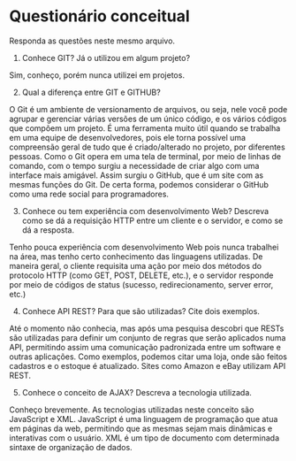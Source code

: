 # Questionário conceitual

Responda as questões neste mesmo arquivo.

1. Conhece GIT? Já o utilizou em algum projeto?

Sim, conheço, porém nunca utilizei em projetos.


2. Qual a diferença entre GIT e GITHUB?

O Git é um ambiente de versionamento de arquivos, ou seja, nele você pode agrupar e gerenciar várias versões de um único código, e os vários códigos que compõem um projeto. É uma ferramenta muito útil quando se trabalha em uma equipe de desenvolvedores, pois ele torna possível uma compreensão geral de tudo que é criado/alterado no projeto, por diferentes pessoas.
Como o Git opera em uma tela de terminal, por meio de linhas de comando, com o tempo surgiu a necessidade de criar algo com uma interface mais amigável. Assim surgiu o GitHub, que é um site com as mesmas funções do Git. De certa forma, podemos considerar o GitHub como uma rede social para programadores.


3. Conhece ou tem experiência com desenvolvimento Web? Descreva como se dá a requisição HTTP entre um cliente e o servidor, e como se dá a resposta.

Tenho pouca experiência com desenvolvimento Web pois nunca trabalhei na área, mas tenho certo conhecimento das linguagens utilizadas.
De maneira geral, o cliente requisita uma ação por meio dos métodos do protocolo HTTP (como GET, POST, DELETE, etc.), e o servidor responde por meio de códigos de status (sucesso, redirecionamento, server error, etc.)


4. Conhece API REST? Para que são utilizadas? Cite dois exemplos.

Até o momento não conhecia, mas após uma pesquisa descobri que RESTs são utilizadas para definir um conjunto de regras que serão aplicados numa API, permitindo assim uma comunicação padronizada entre um software e outras aplicações. Como exemplos, podemos citar uma loja, onde são feitos cadastros e o estoque é atualizado. Sites como Amazon e eBay utilizam API REST.


5. Conhece o conceito de AJAX? Descreva a tecnologia utilizada.

Conheço brevemente. As tecnologias utilizadas neste conceito são JavaScript e XML.
JavaScript é uma linguagem de programação que atua em páginas da web, permitindo que as mesmas sejam mais dinâmicas e interativas com o usuário.
XML é um tipo de documento com determinada sintaxe de organização de dados.
